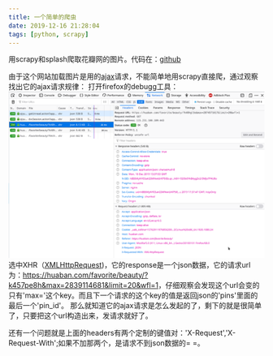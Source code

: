 ```yaml
---
title: 一个简单的爬虫
date: 2019-12-16 21:28:04
tags: [python, scrapy]
---
```


用scrapy和splash爬取花瓣网的图片。代码在：[github](https://github.com/Narlim/picture_spider)
<!--more-->

由于这个网站加载图片是用的[ajax](https://zh.wikipedia.org/wiki/AJAX)请求，不能简单地用scrapy直接爬，通过观察找出它的ajax请求规律：
打开firefox的debugg工具：
![debug](./一个简单的爬虫/a.png)
选中XHR（[XMLHttpRequest](https://zh.wikipedia.org/wiki/XMLHttpRequest))，它的response是一个json数据，它的请求url为：<https://huaban.com/favorite/beauty/?k457pe8h&max=2839114681&limit=20&wfl=1>，仔细观察会发现这个url会变的只有'max='这个key。而且下一个请求的这个key的值是返回json的'pins'里面的最后一个'pin_id'。
那么就知道它的ajax请求是怎么发起的了，剩下的就是很简单了，只要把这个url构造出来，发请求就好了。

还有一个问题就是上面的headers有两个定制的键值对：'X-Request','X-Request-With';如果不加那两个，是请求不到json数据的= =。
